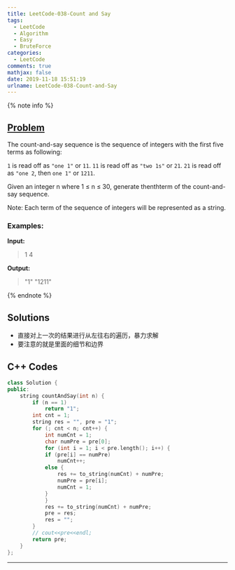 ```yaml
---
title: LeetCode-038-Count and Say
tags:
  - LeetCode
  - Algorithm
  - Easy
  - BruteForce
categories:
  - LeetCode
comments: true
mathjax: false
date: 2019-11-18 15:51:19
urlname: LeetCode-038-Count-and-Say
---
```


<meta name="referrer" content="no-referrer" />

{% note info %}
## [Problem](https://leetcode-cn.com/problems/count-and-say/)

The count-and-say sequence is the sequence of integers with the first five terms as following:

`1` is read off as `"one 1"` or `11`.
`11` is read off as `"two 1s"` or `21`.
`21` is read off as `"one 2`, then `one 1"` or `1211`.

Given an integer n where 1 ≤ n ≤ 30, generate thenthterm of the count-and-say sequence.

Note: Each term of the sequence of integers will be represented as a string.

### Examples:
**Input:**
> 1
> 4

**Output:**
> "1"
> "1211"

{% endnote %}
<!--more-->

## Solutions
- 直接对上一次的结果进行从左往右的遍历，暴力求解
- 要注意的就是里面的细节和边界


## C++ Codes

```C++
class Solution {
public:
    string countAndSay(int n) {
        if (n == 1)
            return "1";
        int cnt = 1;
        string res = "", pre = "1";
        for (; cnt < n; cnt++) {
            int numCnt = 1;
            char numPre = pre[0];
            for (int i = 1; i < pre.length(); i++) {
            if (pre[i] == numPre)
                numCnt++;
            else {
                res += to_string(numCnt) + numPre;
                numPre = pre[i];
                numCnt = 1;
            }
            }
            res += to_string(numCnt) + numPre;
            pre = res;
            res = "";
        }
        // cout<<pre<<endl;
        return pre;
    }
};
```


------
